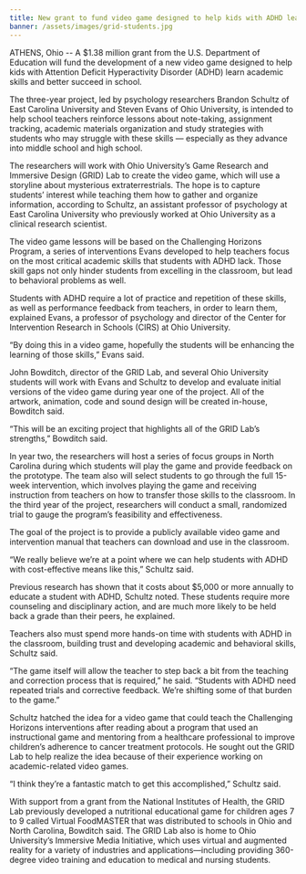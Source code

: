 ```yaml
---
title: New grant to fund video game designed to help kids with ADHD learn academic skills
banner: /assets/images/grid-students.jpg
---
```

ATHENS, Ohio -- A $1.38 million grant from the U.S. Department of Education will fund the development of a new video game designed to help kids with Attention Deficit Hyperactivity Disorder (ADHD) learn academic skills and better succeed in school.

The three-year project, led by psychology researchers Brandon Schultz of East Carolina University and Steven Evans of Ohio University, is intended to help school teachers reinforce lessons about note-taking, assignment tracking, academic materials organization and study strategies with students who may struggle with these skills — especially as they advance into middle school and high school.

The researchers will work with Ohio University’s Game Research and Immersive Design (GRID) Lab to create the video game, which will use a storyline about mysterious extraterrestrials. The hope is to capture students’ interest while teaching them how to gather and organize information, according to Schultz, an assistant professor of psychology at East Carolina University who previously worked at Ohio University as a clinical research scientist.

The video game lessons will be based on the Challenging Horizons Program, a series of interventions Evans developed to help teachers focus on the most critical academic skills that students with ADHD lack. Those skill gaps not only hinder students from excelling in the classroom, but lead to behavioral problems as well.

Students with ADHD require a lot of practice and repetition of these skills, as well as performance feedback from teachers, in order to learn them, explained Evans, a professor of psychology and director of the Center for Intervention Research in Schools (CIRS) at Ohio University.

“By doing this in a video game, hopefully the students will be enhancing the learning of those skills,” Evans said.

John Bowditch, director of the GRID Lab, and several Ohio University students will work with Evans and Schultz to develop and evaluate initial versions of the video game during year one of the project. All of the artwork, animation, code and sound design will be created in-house, Bowditch said.

“This will be an exciting project that highlights all of the GRID Lab’s strengths,” Bowditch said.

In year two, the researchers will host a series of focus groups in North Carolina during which students will play the game and provide feedback on the prototype. The team also will select students to go through the full 15-week intervention, which involves playing the game and receiving instruction from teachers on how to transfer those skills to the classroom. In the third year of the project, researchers will conduct a small, randomized trial to gauge the program’s feasibility and effectiveness.

The goal of the project is to provide a publicly available video game and intervention manual that teachers can download and use in the classroom.

“We really believe we’re at a point where we can help students with ADHD with cost-effective means like this,” Schultz said.

Previous research has shown that it costs about $5,000 or more annually to educate a student with ADHD, Schultz noted. These students require more counseling and disciplinary action, and are much more likely to be held back a grade than their peers, he explained.

Teachers also must spend more hands-on time with students with ADHD in the classroom, building trust and developing academic and behavioral skills, Schultz said.

“The game itself will allow the teacher to step back a bit from the teaching and correction process that is required,” he said. “Students with ADHD need repeated trials and corrective feedback. We’re shifting some of that burden to the game.”

Schultz hatched the idea for a video game that could teach the Challenging Horizons interventions after reading about a program that used an instructional game and mentoring from a healthcare professional to improve children’s adherence to cancer treatment protocols. He sought out the GRID Lab to help realize the idea because of their experience working on academic-related video games.

“I think they’re a fantastic match to get this accomplished,” Schultz said.

With support from a grant from the National Institutes of Health, the GRID Lab previously developed a nutritional educational game for children ages 7 to 9 called Virtual FoodMASTER that was distributed to schools in Ohio and North Carolina, Bowditch said. The GRID Lab also is home to Ohio University’s Immersive Media Initiative, which uses virtual and augmented reality for a variety of industries and applications—including providing 360-degree video training and education to medical and nursing students.
